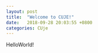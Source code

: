 ```yaml
---
layout: post
title:  "Welcome to CUJE!"
date:   2018-09-28 20:03:55 +0800
categories: CUje
---
```


HelloWorld!
